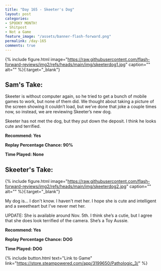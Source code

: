 ```yaml
---
title: "Day 165 - Skeeter's Dog"
layout: post
categories:
- SPOOKY MONTH!
- Shitpost
- Not a Game
feature_image: "/assets/banner-flash-forward.png"
permalink: /day-165
comments: true
---
```


{% include figure.html image="https://raw.githubusercontent.com/flash-forward-reviews/img2/refs/heads/main/img/skeeterdog1.jpg" caption="" alt="" %}{:target="_blank"}

## Sam's Take:

Skeeter is without computer again, so he tried to get a bunch of mobile games to work, but none of them did. We thought about taking a picture of the screen showing it couldn’t load, but we’ve done that joke a couple times now, so instead, we are reviewing Skeeter’s new dog.

Skeeter has not met the dog, but they put down the deposit. I think he looks cute and terrified.

**Recommend: Yes**

**Replay Percentage Chance: 90%**

**Time Played: None**

## Skeeter's Take:

{% include figure.html image="https://raw.githubusercontent.com/flash-forward-reviews/img2/refs/heads/main/img/skeeterdog2.jpg" caption="" alt="" %}{:target="_blank"}

My dog is... I don't know. I haven't met her. I hope she is cute and intelligent and a sweetheart but I've never met her.

UPDATE: She is available around Nov. 5th. I think she’s a cutie, but I agree that she does look terrified of the camera. She’s a Toy Aussie. 

**Recommend: Yes** 

**Replay Percentage Chance: DOG**

**Time Played: DOG**

{% include button.html text="Link to Game" link="https://store.steampowered.com/app/3199650/Pathologic_3/" %}